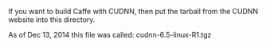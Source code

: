 If you want to build Caffe with CUDNN, then put the tarball from the CUDNN website into this directory.

As of Dec 13, 2014 this file was called: cudnn-6.5-linux-R1.tgz
